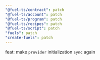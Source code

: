 ```yaml
---
"@fuel-ts/contract": patch
"@fuel-ts/account": patch
"@fuel-ts/program": patch
"@fuel-ts/recipes": patch
"@fuel-ts/script": patch
"fuels": patch
"create-fuels": patch
---
```


feat: make `provider` initialization `sync` again
